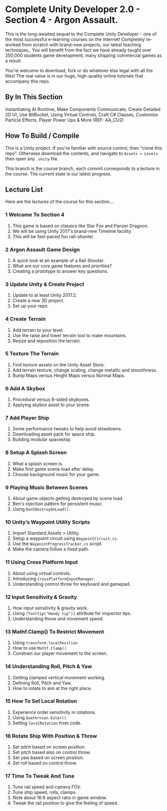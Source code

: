 ﻿# Complete Unity Developer 2.0 - Section 4 - Argon Assault.

This is the long-awaited sequel to the Complete Unity Developer - one of the most successful e-learning courses on the internet! Completely re-worked from scratch with brand-new projects, our latest teaching techniques,. You will benefit from the fact we have already taught over 250,000 students game development, many shipping commercial games as a result.

You're welcome to download, fork or do whatever else legal with all the files! The real value is in our huge, high-quality online tutorials that accompany this repo.

## By In This Section
Instantiating At Runtime, Make Components Communicate, Create Detailed 2D UI, Use BitBucket, Using Virtual Controls, Craft C# Classes, Customise Particle Effects, Player Power Ups & More (REF: AA_CU2)

## How To Build / Compile
This is a Unity project. If you're familiar with source control, then "clone this repo". Otherwise download the contents, and navigate to `Assets > Levels` then open any `.unity` file.

This branch is the course branch, each commit corresponds to a lecture in the course. The current state is our latest progress.

## Lecture List
Here are the lectures of the course for this section...

### 1 Welcome To Section 4 ###
1. This game is based on classics like Star Fox and Panzer Dragoon.
2. We will be using Unity 2017's brand-new Timeline facility.
3. This will be fast-paced fun rail-shooter.

### 2 Argon Assault Game Design ###
1. A quick look at an example of a Rail Shooter.
2. What are our core game features and priorities?
3. Creating a prototype to answer key questions.

### 3 Update Unity & Create Project ###
1. Update to at least Unity 2017.2.
2. Create a new 3D project.
3. Set up your repo.

### 4 Create Terrain ###
1. Add terrain to your level.
2. Use the raise and lower terrain tool to make mountains.
3. Resize and reposition the terrain.

### 5 Texture The Terrain ###
1. Find texture assets on the Unity Asset Store.
2. Add terrain texture, change scaling, change metallic and smoothness.
3. Bump Maps versus Height Maps versus Normal Maps.

### 6 Add A Skybox ###
1. Procedural versus 6-sided skyboxes.
2. Applying skybox asset to your scene.

### 7 Add Player Ship ###
1. Some performance tweaks to help avoid slowdowns.
2. Downloading asset pack for space ship.
3. Building modular spaceship.

### 8 Setup A Splash Screen ###
1. What a splash screen is.
2. Make first game scene load after delay.
3. Choose background music for your game.

### 9 Playing Music Between Scenes ###
1. About game objects getting destroyed by scene load.
2. Ben's injection pattern for persistent music.
3. Using `DontDestroyOnLoad()`.

### 10 Unity’s Waypoint Utility Scripts ###
1. Import Standard Assets > Utility.
2. Setup a waypoint circuit using `WaypointCircuit.cs`.
3. Use the `WaypointProgressTracker.cs` script.
4. Make the camera follow a fixed path.

### 11 Using Cross Platform Input ###
1. About using virtual controls.
2. Introducing `CrossPlatformInputManager`.
3. Understanding control throw for keyboard and gamepad.

### 12 Input Sensitivity & Gravity ###
1. How input sensitivity & gravity work.
2. Using `[Tooltip("Handy tip")]` attribute for inspector tips.
3. Understanding throw and movement speed.

### 13 Mathf.Clamp() To Restrict Movement ###
1. Using `transform.localPosition`
2. How to use `Mathf.Clamp()`
3. Constrain our player movement to the screen.

### 14 Understanding Roll, Pitch & Yaw ###
1. Getting clamped vertical movement working.
2. Defining Roll, Pitch and Yaw.
3. How to rotate to aim at the right place.

### 15 How To Set Local Rotation ###
1. Experience order sensitivity in rotations.
2. Using `Quaternion.Euler()`.
3. Setting `localRotation` from code.

### 16 Rotate Ship With Position & Throw ###
1. Set pitch based on screen position.
2. Set pitch based also on control throw.
3. Set yaw based on screen position.
4. Set roll based on control throw.

### 17 Time To Tweak And Tune ###
1. Tune rail speed and camera FOV.
2. Tune ship speed, rolls, clamps.
3. Note about 16:9 aspect ratio in game window.
4. Tweak the rail position to give the feeling of speed.

